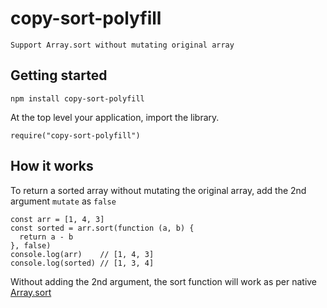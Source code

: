 # copy-sort-polyfill
```
Support Array.sort without mutating original array
```

## Getting started
```
npm install copy-sort-polyfill
```

At the top level your application, import the library.
```
require("copy-sort-polyfill")
```

## How it works
To return a sorted array without mutating the original array, add the 2nd argument `mutate` as `false`
```
const arr = [1, 4, 3]
const sorted = arr.sort(function (a, b) {
  return a - b
}, false)
console.log(arr)    // [1, 4, 3]
console.log(sorted) // [1, 3, 4]
```

Without adding the 2nd argument, the sort function will work as per native [Array.sort](https://developer.mozilla.org/en-US/docs/Web/JavaScript/Reference/Global_Objects/Array/sort)
